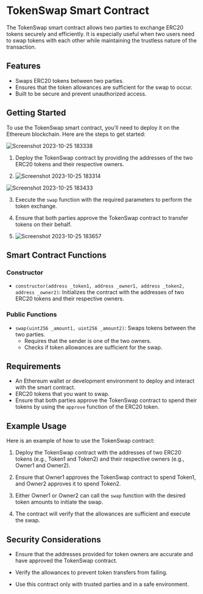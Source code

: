 # TokenSwap Smart Contract

The TokenSwap smart contract allows two parties to exchange ERC20 tokens securely and efficiently. It is especially useful when two users need to swap tokens with each other while maintaining the trustless nature of the transaction.

## Features

- Swaps ERC20 tokens between two parties.
- Ensures that the token allowances are sufficient for the swap to occur.
- Built to be secure and prevent unauthorized access.

## Getting Started

To use the TokenSwap smart contract, you'll need to deploy it on the Ethereum blockchain. Here are the steps to get started:

![Screenshot 2023-10-25 183338](https://github.com/Areeba000/ERC20/assets/140241495/78323a5a-8860-47e8-bbe2-2dc1241efd53)


1. Deploy the TokenSwap contract by providing the addresses of the two ERC20 tokens and their respective owners.

2. ![Screenshot 2023-10-25 183314](https://github.com/Areeba000/ERC20/assets/140241495/8dfdab55-d934-4795-97ef-5f5f6bb5cca1)
   

![Screenshot 2023-10-25 183433](https://github.com/Areeba000/ERC20/assets/140241495/b2b1baa7-8e69-4751-bee4-a1adf8ea926a)



3. Execute the `swap` function with the required parameters to perform the token exchange.

4. Ensure that both parties approve the TokenSwap contract to transfer tokens on their behalf.

5. ![Screenshot 2023-10-25 183657](https://github.com/Areeba000/ERC20/assets/140241495/743c7444-1196-4386-b99a-fbd513f6bf78)


## Smart Contract Functions

### Constructor

- `constructor(address _token1, address _owner1, address _token2, address _owner2)`: Initializes the contract with the addresses of two ERC20 tokens and their respective owners.

### Public Functions

- `swap(uint256 _amount1, uint256 _amount2)`: Swaps tokens between the two parties.
  - Requires that the sender is one of the two owners.
  - Checks if token allowances are sufficient for the swap.

## Requirements

- An Ethereum wallet or development environment to deploy and interact with the smart contract.
- ERC20 tokens that you want to swap.
- Ensure that both parties approve the TokenSwap contract to spend their tokens by using the `approve` function of the ERC20 token.

## Example Usage

Here is an example of how to use the TokenSwap contract:

1. Deploy the TokenSwap contract with the addresses of two ERC20 tokens (e.g., Token1 and Token2) and their respective owners (e.g., Owner1 and Owner2).

2. Ensure that Owner1 approves the TokenSwap contract to spend Token1, and Owner2 approves it to spend Token2.

3. Either Owner1 or Owner2 can call the `swap` function with the desired token amounts to initiate the swap.

4. The contract will verify that the allowances are sufficient and execute the swap.

## Security Considerations

- Ensure that the addresses provided for token owners are accurate and have approved the TokenSwap contract.

- Verify the allowances to prevent token transfers from failing.

- Use this contract only with trusted parties and in a safe environment.


